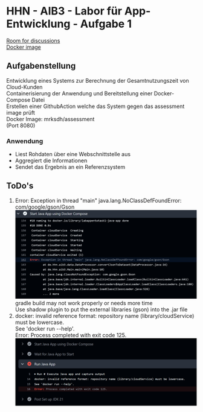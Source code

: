 # HHN - AIB3 - Labor für App-Entwicklung - Aufgabe 1
<a href=https://gist.github.com/MB175/42d2f3aae389210fcccf1b106509860e>Room for discussions</a>
<br><a href=https://hub.docker.com/r/mrksdh/assessment>Docker image</a>
## Aufgabenstellung
Entwicklung eines Systems zur Berechnung der Gesamtnutzungszeit von Cloud-Kunden
<br>Containerisierung der Anwendung und Bereitstellung einer Docker-Compose Datei
<br>Erstellen einer GithubAction welche das System gegen das assessment image prüft
<br>Docker Image: mrksdh/assessment
<br>(Port 8080)
### Anwendung
   * Liest Rohdaten über eine Webschnittstelle aus
   * Aggregiert die Informationen
   * Sendet das Ergebnis an ein Referenzsystem
## ToDo's
1. Error: Exception in thread "main" java.lang.NoClassDefFoundError: com/google/gson/Gson
<br>![img_1.png](img_1.png)
<br>gradle build may not work properly or needs more time
<br>Use shadow plugin to put the external libraries (gson) into the .jar file
2. docker: invalid reference format: repository name (library/cloudService) must be lowercase.
<br>See 'docker run --help'.
<br>Error: Process completed with exit code 125.
<br>![img.png](img.png)